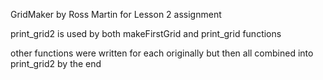 GridMaker by Ross Martin for Lesson 2 assignment

print_grid2 is used by both makeFirstGrid and print_grid functions

other functions were written for each originally but then all combined into print_grid2 by the end


